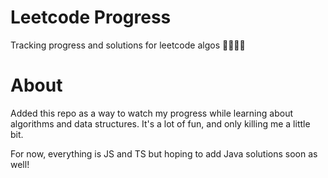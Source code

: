 # Leetcode Progress
Tracking progress and solutions for leetcode algos 🏄‍♂️🏄‍♂️

# About
Added this repo as a way to watch my progress while learning about algorithms and data structures. It's a lot of fun, and only killing me a little bit.

For now, everything is JS and TS but hoping to add Java solutions soon as well!
